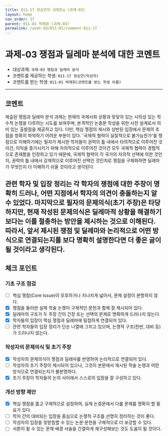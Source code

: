 ```yaml
---
title: 011-17 정승연의 코멘트a (과제-03) 
layout: home
nav_order: 17
parent: 011-01 박재휘 (과제-03)
permalink: /asmt-03/011-01/comment-011-17
---
```


# 과제-03 쟁점과 딜레마 분석에 대한 코멘트

- 대상과제: `과제-03 쟁점과 딜레마 분석`
- 코멘트를 제공하는 학생: `011-17 정승연(작성자)` 
- 코멘트를 받는 학생: `011-01 박재휘(코멘트를 받는 학생 이름)` 

---

## 코멘트

제출된 쟁점과 딜레마 분석 과제는 현재의 국제사회 상황과 맞닿아 있는 시의성 있는 학수적 논쟁을 다루려는 시도를 보여주며, 본격적인 논증문 작성을 위한 사전 설계로서 의미 있는 출발점을 제공하고 있다. 다만, 핵심 쟁점의 제시와 상반된 입장에서 문제의 초점을 정확히 파악하기 어려운 부분이 있다. '국제적 협력이 실질적으로 불가능한가'를 쟁점으로 이해하기에는 필자가 제시한 학자들이 권력의 틀 내에서 타의적으로 이루어진 것이건, 이익을 증가시키기 위해 자의적으로 이루어진 것이건 모두 국제적 협력이 경험적으로 존재함을 인정하고 있기 때문에, 국제적 협력이 각 국가의 자의적 선택에 의한 것인지, 권력의 틀 내에서 강제적으로 이루어진 선택인 것인지로 쟁점을 구체화하면 딜레마가 무엇인지 더 이해하기 쉬울 것이라고 생각된다.

관련 학자 및 입장 정리는 각 학자의 쟁점에 대한 주장이 명확히 드러나, 어떤 지점에서 학자의 의견이 충돌하는지 알 수 있었다. 마지막으로 필자의 문제의식(초기 주장)은 타당하지만, 현재 작성된 문제의식은 딜레마적 상황을 해결하기보다는 이를 절충하는 방안을 제시하는 것으로 이해된다. 따라서, 앞서 제시된 쟁점 및 딜레마와 논리적으로 어떤 방식으로 연결되는지를 보다 명확히 설명한다면 더 좋은 글이 될 것이라고 생각된다. 
---

## 체크 포인트

### **기초 구조 점검**
- [ ] 핵심 쟁점(Core Issue)이 모호하거나 지나치게 넓어서, 문제 설정이 분명하지 않다.
- [x] 쟁점을 둘러싼 실제 학술 논쟁이 구체적인 문헌과 함께 잘 제시되어 있다.
- [x] 딜레마의 구조가 두 주장 간의 긴장 또는 선택의 문제로 명확하게 드러나지 않는다.
- [x] 학자들의 입장이 핵심 쟁점과 딜레마에 밀접하게 연결되어 있다.
- [ ] 관련 학자들의 입장 정리가 단순 나열에 그치고 있으며, 논쟁적 구조(찬반, 대비 등)가 드러나지 않는다.

### **작성자의 문제의식 및 초기 주장**
- [x] 작성자의 문제의식이 쟁점과 딜레마를 반영하여 논리적으로 연결되어 있다.
- [ ] 작성자의 초기 주장이 제시되어 있으나, 그것이 본문에서 제시된 학술 논쟁과 어떤 방식으로 연결되는지가 불분명하다.
- [x] 초기 주장이 학자들의 논의 사이에서 스스로의 입장을 잘 구성하고 있다.

### **개선 방향 제안**
- [x] 핵심 쟁점을 좁고 구체적으로 설정하여, 실제 논증문에서 다룰 문제를 명확히 할 필요가 있다.
- [ ] 학자 간의 대비되는 입장을 중심으로 논쟁적 구조를 선명히 정리하는 것이 좋다.
- [ ] 작성자의 입장을 뒷받침할 수 있는 논문·문헌을 구체적으로 더 보강할 수 있다.
- [ ] 서론이 될 수 있는 문제 배경 서술을 간결하게 재구성해보는 것도 도움이 될 것이다.